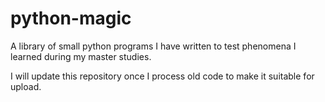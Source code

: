 python-magic
===========

A library of small python programs I have written to test phenomena I learned during my master studies.

I will update this repository once I process old code to make it suitable for upload.
